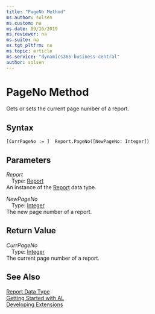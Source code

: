 ```yaml
---
title: "PageNo Method"
ms.author: solsen
ms.custom: na
ms.date: 09/16/2019
ms.reviewer: na
ms.suite: na
ms.tgt_pltfrm: na
ms.topic: article
ms.service: "dynamics365-business-central"
author: solsen
---
```

[//]: # (START>DO_NOT_EDIT)
[//]: # (IMPORTANT:Do not edit any of the content between here and the END>DO_NOT_EDIT.)
[//]: # (Any modifications should be made in the .xml files in the ModernDev repo.)
# PageNo Method
Gets or sets the current page number of a report.


## Syntax
```
[CurrPageNo := ]  Report.PageNo([NewPageNo: Integer])
```
## Parameters
*Report*  
&emsp;Type: [Report](report-data-type.md)  
An instance of the [Report](report-data-type.md) data type.  

*NewPageNo*  
&emsp;Type: [Integer](../integer/integer-data-type.md)  
The new page number of a report.  


## Return Value
*CurrPageNo*  
&emsp;Type: [Integer](../integer/integer-data-type.md)  
The current page number of a report.  


[//]: # (IMPORTANT: END>DO_NOT_EDIT)
## See Also
[Report Data Type](report-data-type.md)  
[Getting Started with AL](../../devenv-get-started.md)  
[Developing Extensions](../../devenv-dev-overview.md)